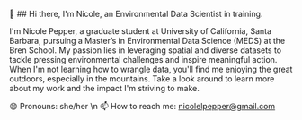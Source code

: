 👋 ## Hi there, I'm Nicole, an Environmental Data Scientist in training.

I'm Nicole Pepper, a graduate student at University of California, Santa Barbara, pursuing a Master’s in Environmental Data Science (MEDS) at the Bren School. My passion lies in leveraging spatial and diverse datasets to tackle pressing environmental challenges and inspire meaningful action. When I'm not learning how to  wrangle data, you'll find me enjoying the great outdoors, especially in the mountains. Take a look around to learn more about my work and the impact I'm striving to make.


😄 Pronouns: she/her \n
📫 How to reach me: nicolelpepper@gmail.com


